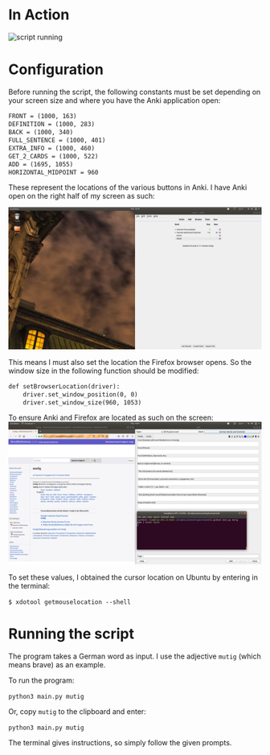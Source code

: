# In Action
![script running](https://github.com/VanderpoelLiam/automatingAnki/blob/master/images/running.gif)

# Configuration
Before running the script, the following constants must be set depending on your screen size and where you have the Anki application open:

```
FRONT = (1000, 163)
DEFINITION = (1000, 283)
BACK = (1000, 340)
FULL_SENTENCE = (1000, 401)
EXTRA_INFO = (1000, 460)
GET_2_CARDS = (1000, 522)
ADD = (1695, 1055)
HORIZONTAL_MIDPOINT = 960
```
These represent the locations of the various buttons in Anki. I have Anki open on the right half of my screen as such:

![screen setup](https://github.com/VanderpoelLiam/automatingAnki/blob/master/images/ankiLocation.png)

This means I must also set the location the Firefox browser opens. So the window size in the following function should be modified:

```
def setBrowserLocation(driver):
    driver.set_window_position(0, 0)
    driver.set_window_size(960, 1053)
```

To ensure Anki and Firefox are located as such on the screen:
![firefox open](https://github.com/VanderpoelLiam/automatingAnki/blob/master/images/firefoxOpen.png)


To set these values, I obtained the cursor location on Ubuntu by entering in the terminal:

`$ xdotool getmouselocation --shell`



# Running the script
The program takes a German word as input. I use the adjective `mutig` (which means brave) as an example.

To run the program:

`python3 main.py mutig`

Or, copy `mutig` to the clipboard and enter:

`python3 main.py mutig`

The terminal gives instructions, so simply follow the given prompts.
